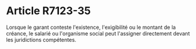 # Article R7123-35

  
Lorsque le garant conteste l'existence, l'exigibilité ou le montant de la créance, le salarié ou l'organisme social peut l'assigner directement devant les juridictions compétentes.